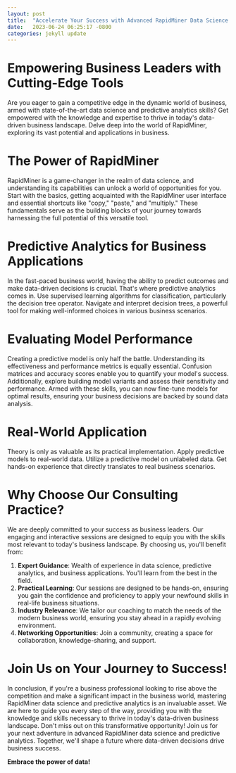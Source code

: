```yaml
---
layout: post
title:  "Accelerate Your Success with Advanced RapidMiner Data Science and Predictive Analytics"
date:   2023-06-24 06:25:17 -0800
categories: jekyll update
---
```

# Empowering Business Leaders with Cutting-Edge Tools
Are you eager to gain a competitive edge in the dynamic world of business, armed with state-of-the-art data science and predictive analytics skills? Get empowered with the knowledge and expertise to thrive in today's data-driven business landscape. Delve deep into the world of RapidMiner, exploring its vast potential and applications in business.
# The Power of RapidMiner
RapidMiner is a game-changer in the realm of data science, and understanding its capabilities can unlock a world of opportunities for you. Start with the basics, getting acquainted with the RapidMiner user interface and essential shortcuts like "copy," "paste," and "multiply." These fundamentals serve as the building blocks of your journey towards harnessing the full potential of this versatile tool.
# Predictive Analytics for Business Applications
In the fast-paced business world, having the ability to predict outcomes and make data-driven decisions is crucial. That's where predictive analytics comes in. Use supervised learning algorithms for classification, particularly the decision tree operator. Navigate and interpret decision trees, a powerful tool for making well-informed choices in various business scenarios.
# Evaluating Model Performance
Creating a predictive model is only half the battle. Understanding its effectiveness and performance metrics is equally essential. Confusion matrices and accuracy scores enable you to quantify your model's success. Additionally, explore building model variants and assess their sensitivity and performance. Armed with these skills, you can now fine-tune models for optimal results, ensuring your business decisions are backed by sound data analysis.
# Real-World Application
Theory is only as valuable as its practical implementation. Apply predictive models to real-world data. Utilize a predictive model on unlabeled data. Get hands-on experience that directly translates to real business scenarios.
# Why Choose Our Consulting Practice?
We are deeply committed to your success as business leaders. Our engaging and interactive sessions are designed to equip you with the skills most relevant to today's business landscape. By choosing us, you'll benefit from:
1.	**Expert Guidance**: Wealth of experience in data science, predictive analytics, and business applications. You'll learn from the best in the field.
2.	**Practical Learning**: Our sessions are designed to be hands-on, ensuring you gain the confidence and proficiency to apply your newfound skills in real-life business situations.
3.	**Industry Relevance**: We tailor our coaching to match the needs of the modern business world, ensuring you stay ahead in a rapidly evolving environment.
4.	**Networking Opportunities**: Join a community, creating a space for collaboration, knowledge-sharing, and support.

# Join Us on Your Journey to Success!
In conclusion, if you're a business professional looking to rise above the competition and make a significant impact in the business world, mastering RapidMiner data science and predictive analytics is an invaluable asset. We are here to guide you every step of the way, providing you with the knowledge and skills necessary to thrive in today's data-driven business landscape.
Don't miss out on this transformative opportunity! Join us for your next adventure in advanced RapidMiner data science and predictive analytics. Together, we'll shape a future where data-driven decisions drive business success.

**Embrace the power of data!**
 